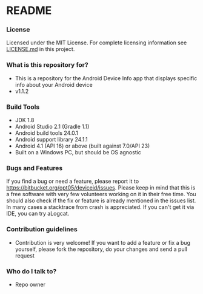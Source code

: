 # README #

### License ###

Licensed under the MIT License. For complete licensing information see [LICENSE.md](https://bitbucket.org/opt05/deviceid/src) in this project.

### What is this repository for? ###

* This is a repository for the Android Device Info app that displays specific info about your Android device
* v1.1.2

### Build Tools ###
* JDK 1.8
* Android Studio 2.1 (Gradle 1.1)
* Android build tools 24.0.1
* Android support library 24.1.1
* Android 4.1 (API 16) or above (built against 7.0/API 23)
* Built on a Windows PC, but should be OS agnostic

### Bugs and Features ###
If you find a bug or need a feature, please report it to https://bitbucket.org/opt05/deviceid/issues. Please keep in mind that this is a free software with very few volunteers working on it in their free time. You should also check if the fix or feature is already mentioned in the issues list. In many cases a stacktrace from crash is appreciated. If you can't get it via IDE, you can try aLogcat.

### Contribution guidelines ###

* Contribution is very welcome! If you want to add a feature or fix a bug yourself, please fork the repository, do your changes and send a pull request

### Who do I talk to? ###

* Repo owner
